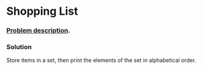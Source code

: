 # Shopping List

### [Problem description](https://www.beecrowd.com.br/judge/en/problems/view/2729).

### Solution

Store items in a set, then print the elements of the set in alphabetical order.